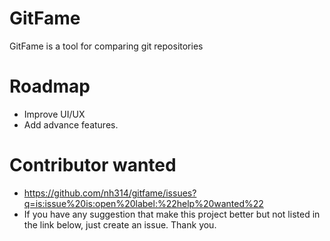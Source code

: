 # GitFame

GitFame is a tool for comparing git repositories

# Roadmap

- Improve UI/UX
- Add advance features.

# Contributor wanted

- https://github.com/nh314/gitfame/issues?q=is:issue%20is:open%20label:%22help%20wanted%22
- If you have any suggestion that make this project better but not listed in the link below, just create an issue.
  Thank you.
